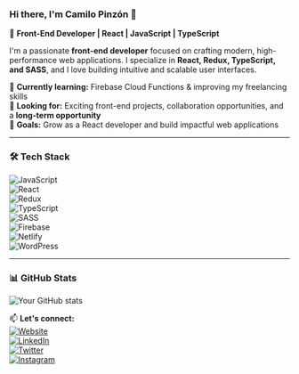 ### Hi there, I'm Camilo Pinzón 👋  

🚀 **Front-End Developer | React | JavaScript | TypeScript**  

I'm a passionate **front-end developer** focused on crafting modern, high-performance web applications. I specialize in **React, Redux, TypeScript, and SASS**, and I love building intuitive and scalable user interfaces.  

🌱 **Currently learning:** Firebase Cloud Functions & improving my freelancing skills  
📌 **Looking for:** Exciting front-end projects, collaboration opportunities, and a **long-term opportunity**  
🎯 **Goals:** Grow as a React developer and build impactful web applications  

---

### 🛠️ Tech Stack  
![JavaScript](https://img.shields.io/badge/-JavaScript-F7DF1E?style=flat-square&logo=javascript&logoColor=black)  
![React](https://img.shields.io/badge/-React-61DAFB?style=flat-square&logo=react&logoColor=black)  
![Redux](https://img.shields.io/badge/-Redux-764ABC?style=flat-square&logo=redux&logoColor=white)  
![TypeScript](https://img.shields.io/badge/-TypeScript-3178C6?style=flat-square&logo=typescript&logoColor=white)  
![SASS](https://img.shields.io/badge/-SASS-CC6699?style=flat-square&logo=sass&logoColor=white)  
![Firebase](https://img.shields.io/badge/-Firebase-FFCA28?style=flat-square&logo=firebase&logoColor=black)  
![Netlify](https://img.shields.io/badge/-Netlify-00C7B7?style=flat-square&logo=netlify&logoColor=white)  
![WordPress](https://img.shields.io/badge/-WordPress-21759B?style=flat-square&logo=wordpress&logoColor=white)  

---

### 📊 GitHub Stats  
![Your GitHub stats](https://github-readme-stats.vercel.app/api?username=your-github-username&show_icons=true&theme=radical)  

📫 **Let's connect:**  
[![Website](https://img.shields.io/badge/-Website-000?style=flat-square&logo=vercel&logoColor=white)](https://camilopinzon.netlify.app/)  
[![LinkedIn](https://img.shields.io/badge/-LinkedIn-0077B5?style=flat-square&logo=linkedin&logoColor=white)](https://www.linkedin.com/in/your-linkedin)  
[![Twitter](https://img.shields.io/badge/-Twitter-1DA1F2?style=flat-square&logo=twitter&logoColor=white)](https://twitter.com/your-twitter)  
[![Instagram](https://img.shields.io/badge/-Instagram-E4405F?style=flat-square&logo=instagram&logoColor=white)](https://www.instagram.com/camilopinzon_developer)  
